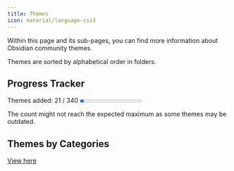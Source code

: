 ```yaml
---
title: Themes
icon: material/language-css3
---
```


Within this page and its sub-pages, you can find more information about Obsidian community themes.

Themes are sorted by alphabetical order in folders.

## Progress Tracker
<p>
    Themes added: 21 / 340
    <progress value="21" max="340"/>
</p>

The count might not reach the expected maximum as some themes may be outdated.

## Themes by Categories
[View here](./categories.md)